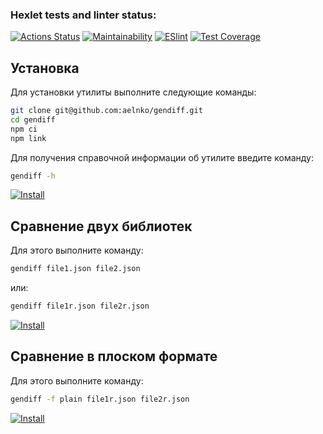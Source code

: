 ### Hexlet tests and linter status:
[![Actions Status](https://github.com/aelnko/gendiff/workflows/hexlet-check/badge.svg)](https://github.com/aelnko/gendiff/actions)
[![Maintainability](https://api.codeclimate.com/v1/badges/1c13612d246a82d15997/maintainability)](https://codeclimate.com/github/aelnko/frontend-project-lvl2/maintainability)
[![ESlint](https://github.com/aelnko/gendiff/actions/workflows/eslint.yml/badge.svg)](https://github.com/aelnko/frontend-project-lvl2/actions/workflows/eslint.yml)
[![Test Coverage](https://api.codeclimate.com/v1/badges/1c13612d246a82d15997/test_coverage)](https://codeclimate.com/github/aelnko/frontend-project-lvl2/test_coverage)



## Установка
Для установки утилиты выполните следующие команды:
```bash
git clone git@github.com:aelnko/gendiff.git
cd gendiff
npm ci
npm link
```
Для получения справочной информации об утилите введите команду:
```bash
gendiff -h
```
[![Install](https://asciinema.org/a/507619.svg)](https://asciinema.org/a/507619)


## Сравнение двух библиотек
Для этого выполните команду:
```bash
gendiff file1.json file2.json
```
или:
```bash
gendiff file1r.json file2r.json
```
[![Install](https://asciinema.org/a/507622.svg)](https://asciinema.org/a/507622)

## Сравнение в плоском формате
Для этого выполните команду:
```bash
gendiff -f plain file1r.json file2r.json
```
[![Install](https://asciinema.org/a/507623.svg)](https://asciinema.org/a/507623)